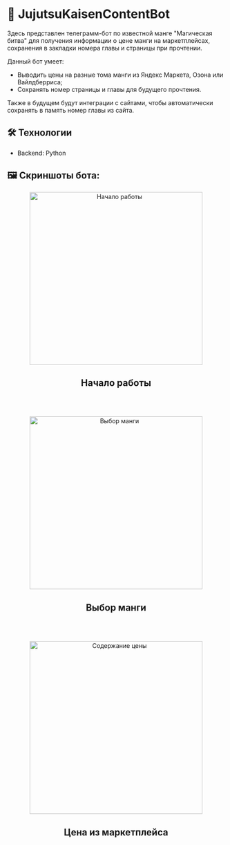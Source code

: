 # 🤖 JujutsuKaisenContentBot

Здесь представлен телеграмм-бот по известной манге "Магическая битва" для получения информации о цене манги на маркетплейсах, сохранения в закладки номера главы и страницы при прочтении.

Данный бот умеет: 
- Выводить цены на разные тома манги из Яндекс Маркета, Озона или Вайлдберриса;
- Сохранять номер страницы и главы для будущего прочтения.

Также в будущем будут интеграции с сайтами, чтобы автоматически сохранять в память номер главы из сайта.

## 🛠️ Технологии
- Backend: Python

## 🖼️ Скриншоты бота: 

<div align="center"> <img width="400" alt="Начало работы" src="https://github.com/user-attachments/assets/c0f888ba-6854-45ad-8884-ede5a81ebc35"/></div>

<h2 align="center">Начало работы</h2>

<br><br>

<div align="center"> <img width="400" alt="Выбор манги" src="https://github.com/user-attachments/assets/fae68001-4b93-4ccf-90dc-ceaba5b4b196"/></div>

<h2 align="center">Выбор манги</h2>

<br><br>

<div align="center"> <img width="400" alt="Содержание цены" src="https://github.com/user-attachments/assets/7260960d-05da-4f69-9b8f-b8f62577eed0"/></div>

<h2 align="center">Цена из маркетплейса</h2>

<br><br>
